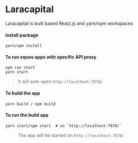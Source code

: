 # Laracapital

Laracapital is built based React.js and yarn/npm workspaces

#### Install package

    yarn/npm install

#### To run equos apps with specific API proxy

    npm run start
    yarn start

> It will auto open `http://localhost:7878/`

#### To build the app

    yarn build / npm build

#### To run the build app

    yarn start/npm start  # on `http://localhost:7878/`

> The app will be started on `http://localhost:7878/`
